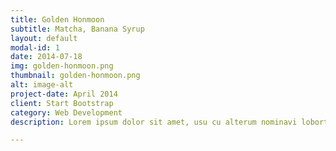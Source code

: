 ```yaml
---
title: Golden Honmoon
subtitle: Matcha, Banana Syrup
layout: default
modal-id: 1
date: 2014-07-18
img: golden-honmoon.png
thumbnail: golden-honmoon.png
alt: image-alt
project-date: April 2014
client: Start Bootstrap
category: Web Development
description: Lorem ipsum dolor sit amet, usu cu alterum nominavi lobortis. At duo novum diceret. Tantas apeirian vix et, usu sanctus postulant inciderint ut, populo diceret necessitatibus in vim. Cu eum dicam feugiat noluisse.

---
```

